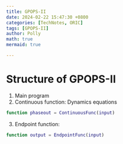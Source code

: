 ```yaml
---
title: GPOPS-II
date: 2024-02-22 15:47:30 +0800
categories: [TechNotes, ORIC]
tags: [GPOPS-II]
author: Polly
math: true
mermaid: true

---
```


# Structure of GPOPS-II

1. Main program
2. Continuous function: Dynamics equations

```matlab
function phaseout = ContinuousFunc(input)
```

3. Endpoint function: 

```matlab
function output = EndpointFunc(input)
```

